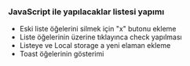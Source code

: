 ### JavaScript ile yapılacaklar listesi yapımı
 - Eski liste öğelerini silmek için "x" butonu ekleme
 - Liste öğelerinin üzerine tıklayınca check yapılması
 - Listeye ve Local storage a yeni elaman ekleme
 - Toast öğelerinin gösterimi
